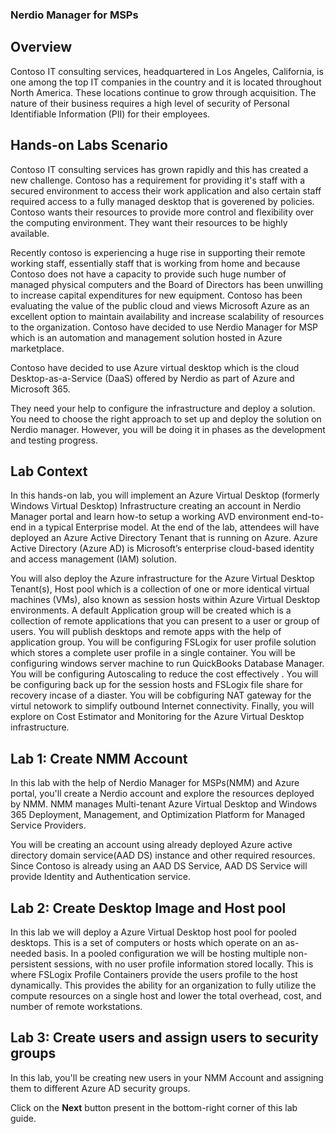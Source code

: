 ### **Nerdio Manager for MSPs**

## **Overview**

Contoso IT consulting services, headquartered in Los Angeles, California, is one among the top IT companies in the country and it is located throughout North America. These locations continue to grow through acquisition. The nature of their business requires a high level of security of Personal Identifiable Information (PII) for their employees.

## **Hands-on Labs Scenario**

Contoso IT consulting services has grown rapidly and this has created a new challenge. Contoso has a requirement for providing it's staff with a secured environment to access their work application and also certain staff required access to a fully managed desktop that is goverened by policies. Contoso wants their resources to provide more control and flexibility over the computing environment. They want their resources to be highly available.

Recently contoso is experiencing a huge rise in supporting their remote working staff, essentially staff that is working from home and because Contoso does not have a capacity to provide such huge number of managed physical computers and the Board of Directors has been unwilling to increase capital expenditures for new equipment. Contoso has been evaluating the value of the public cloud and views Microsoft Azure as an excellent option to maintain availability and increase scalability of resources to the organization. Contoso have decided to use Nerdio Manager for MSP  which is an automation and management solution hosted in Azure marketplace.

Contoso have decided to use Azure virtual desktop which is the cloud Desktop-as-a-Service (DaaS) offered by Nerdio as part of Azure and Microsoft 365.

They need your help to configure the infrastructure and deploy a solution. You need to choose the right approach to set up and deploy the solution on Nerdio manager. However, you will be doing it in phases as the development and testing progress.
 
## **Lab Context**

In this hands-on lab, you will implement an Azure Virtual Desktop (formerly Windows Virtual Desktop) Infrastructure creating an account in  Nerdio Manager portal and learn how-to setup a working AVD environment end-to-end in a typical Enterprise model. At the end of the lab, attendees will have deployed an Azure Active Directory Tenant that is running on Azure. Azure Active Directory (Azure AD) is Microsoft’s enterprise cloud-based identity and access management (IAM) solution.

You will also deploy the Azure infrastructure for the Azure Virtual Desktop Tenant(s), Host pool which is  a collection of one or more identical virtual machines (VMs), also known as session hosts within Azure Virtual Desktop environments. A default Application group will be created which is a collection of remote applications that you can present to a user or group of users. You will publish desktops and remote apps with the help of application group. You will be configuring FSLogix for user profile solution which stores a complete user profile in a single container. You will be configuring windows server machine to run QuickBooks Database Manager. You will be configuring Autoscaling to reduce the cost effectively . You will be configuring back up for the session hosts and FSLogix file share for recovery incase of a diaster. You will be cobfiguring NAT gateway for the virtul netowork to simplify outbound Internet connectivity. Finally, you will explore on Cost Estimator and Monitoring for the Azure Virtual Desktop infrastructure.

## **Lab 1: Create NMM Account**

In this lab with the help of Nerdio Manager for MSPs(NMM) and Azure portal, you'll create a Nerdio account and explore the resources deployed by NMM. NMM manages Multi-tenant Azure Virtual Desktop and Windows 365 Deployment, Management, and Optimization Platform for Managed Service Providers.

You will be creating an account using already deployed Azure active directory domain service(AAD DS) instance and other required resources. Since Contoso is already using an AAD DS Service, AAD DS Service will provide Identity and Authentication service.

## **Lab 2: Create Desktop Image and Host pool**

In this lab we will deploy a Azure Virtual Desktop host pool for pooled desktops. This is a set of computers or hosts which operate on an as-needed basis. In a pooled configuration we will be hosting multiple non-persistent sessions, with no user profile information stored locally. This is where FSLogix Profile Containers provide the users profile to the host dynamically. This provides the ability for an organization to fully utilize the compute resources on a single host and lower the total overhead, cost, and number of remote workstations.

## **Lab 3: Create users and assign users to security groups**
    
In this lab, you'll be creating new users in your NMM Account and assigning them to different Azure AD security groups.
    



Click on the **Next** button present in the bottom-right corner of this lab guide.
